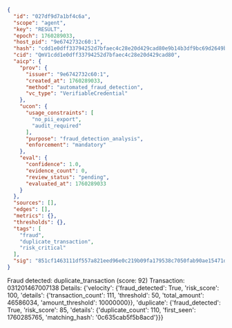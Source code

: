```json
{
  "id": "027df9d7a1bf4c6a",
  "scope": "agent",
  "key": "RESULT",
  "epoch": 1760289033,
  "host_pid": "9e6742732c60:1",
  "hash": "cdd1e0dff33794252d7bfaec4c28e20d429cad80e9b14b3df9bc69d2649b847a",
  "cid": "QmV1cdd1e0dff33794252d7bfaec4c28e20d429cad80",
  "aicp": {
    "prov": {
      "issuer": "9e6742732c60:1",
      "created_at": 1760289033,
      "method": "automated_fraud_detection",
      "vc_type": "VerifiableCredential"
    },
    "ucon": {
      "usage_constraints": [
        "no_pii_export",
        "audit_required"
      ],
      "purpose": "fraud_detection_analysis",
      "enforcement": "mandatory"
    },
    "eval": {
      "confidence": 1.0,
      "evidence_count": 0,
      "review_status": "pending",
      "evaluated_at": 1760289033
    }
  },
  "sources": [],
  "edges": [],
  "metrics": {},
  "thresholds": {},
  "tags": [
    "fraud",
    "duplicate_transaction",
    "risk_critical"
  ],
  "sig": "851cf1463111df557a821eed96e0c219b09fa179538c7050fab90ae15471db7d"
}
```

Fraud detected: duplicate_transaction (score: 92)
Transaction: 031201467007138
Details: {'velocity': {'fraud_detected': True, 'risk_score': 100, 'details': {'transaction_count': 111, 'threshold': 50, 'total_amount': 46586034, 'amount_threshold': 10000000}}, 'duplicate': {'fraud_detected': True, 'risk_score': 85, 'details': {'duplicate_count': 110, 'first_seen': 1760285765, 'matching_hash': '0c635cab5f5b8acd'}}}